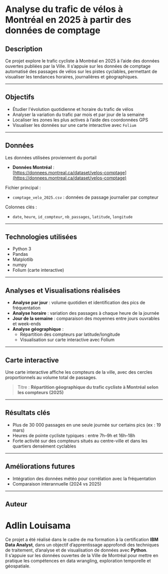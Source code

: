 # Analyse du trafic de vélos à Montréal en 2025 à partir des données de comptage

## Description

Ce projet explore le trafic cycliste à Montréal en 2025 à l’aide des données ouvertes publiées par la Ville. Il s’appuie sur les données de comptage automatisé des passages de vélos sur les pistes cyclables, permettant de visualiser les tendances horaires, journalières et géographiques.

---

## Objectifs

- Étudier l'évolution quotidienne et horaire du trafic de vélos
- Analyser la variation du trafic par mois et par jour de la semaine
- Localiser les zones les plus actives à l’aide des coordonnées GPS
- Visualiser les données sur une carte interactive avec `Folium`

---

## Données

Les données utilisées proviennent du portail
- **Données Montréal** :  
[https://donnees.montreal.ca/dataset/velos-comptage](https://donnees.montreal.ca/dataset/velos-comptage)

Fichier principal :
- `comptage_velo_2025.csv` : données de passage journalier par compteur

Colonnes clés :
- `date`, `heure`, `id_compteur`, `nb_passages`, `latitude`, `longitude`

---

## Technologies utilisées

- Python 3
- Pandas
- Matplotlib
- numpy
- Folium (carte interactive)

---

## Analyses et Visualisations réalisées

- **Analyse par jour** : volume quotidien et identification des pics de fréquentation
-  **Analyse horaire** : variation des passages à chaque heure de la journée
-  **Jour de la semaine** : comparaison des moyennes entre jours ouvrables et week-ends
- **Analyse géographique** :
  - Répartition des compteurs par latitude/longitude
  - Visualisation sur carte interactive avec Folium

---
## Carte interactive

Une carte interactive affiche les compteurs de la ville, avec des cercles proportionnels au volume total de passages.

> Titre : **Répartition géographique du trafic cycliste à Montréal selon les compteurs (2025)**


---

## Résultats clés

- Plus de 30 000 passages en une seule journée sur certains pics (ex : 19 mars)
- Heures de pointe cycliste typiques : entre 7h–9h et 16h–18h
- Forte activité sur des compteurs situés au centre-ville et dans les quartiers densément cyclables

---

## Améliorations futures

- Intégration des données météo pour corrélation avec la fréquentation
- Comparaison interannuelle (2024 vs 2025)
---

## Auteur

# Adlin Louisama  
Ce projet a été réalisé dans le cadre de ma formation à la certification **IBM Data Analyst**, dans un objectif d’apprentissage approfondi des techniques de traitement, d’analyse et de visualisation de données avec **Python**.  
Il s’appuie sur les données ouvertes de la Ville de Montréal pour mettre en pratique les compétences en data wrangling, exploration temporelle et géospatiale.
